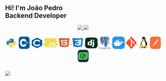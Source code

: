 ## Hi! I'm João Pedro<br>Backend Developer
<div align="center">
  <a href="https://github.com/jpedroegger">
  <img height="165em" src="https://github-readme-stats.vercel.app/api?username=jpedroegger&show_icons=true&theme=panda&include_all_commits=true&count_private=true"/>
  <img height="165em" src="https://github-readme-stats.vercel.app/api/top-langs/?username=jpedroegger&layout=compact&langs_count=7&theme=panda"/>
</div>
<div align="center" style="display: inline_block"><br>
  <img align="center" alt="Python" height="35" width="40" src="https://raw.githubusercontent.com/devicons/devicon/master/icons/python/python-original.svg">
  <img align="center" alt="Linux" height="40" width="35" src="https://github.com/tandpfun/skill-icons/raw/main/icons/CPP.svg">
  <img align="center" alt="C" height="35" width="40" src="https://raw.githubusercontent.com/devicons/devicon/master/icons/c/c-plain.svg">  
  <img align="center" alt="Js" height="30" width="40" src="https://raw.githubusercontent.com/devicons/devicon/master/icons/javascript/javascript-plain.svg">
  <img align="center" alt="HTML" height="30" width="40" src="https://raw.githubusercontent.com/devicons/devicon/master/icons/html5/html5-original.svg">
  <img align="center" alt="CSS" height="30" width="40" src="https://raw.githubusercontent.com/devicons/devicon/master/icons/css3/css3-original.svg">  
  <img align="center" alt="Django" height="35" width="40" src="https://github.com/tandpfun/skill-icons/raw/main/icons/Django.svg">
  <img align="center" alt="Postgres" height="45" width="40" src="https://raw.githubusercontent.com/devicons/devicon/master/icons/postgresql/postgresql-plain-wordmark.svg">
  <img align="center" alt="Docker" height="40" width="40" src="https://github.com/tandpfun/skill-icons/raw/main/icons/Docker.svg">
  <img align="center" alt="Git" height="40" width="35" src="https://raw.githubusercontent.com/devicons/devicon/master/icons/git/git-original.svg">
  <img align="center" alt="Linux" height="40" width="35" src="https://raw.githubusercontent.com/devicons/devicon/master/icons/linux/linux-original.svg">
  <img align="center" alt="Linux" height="40" width="35" src="https://github.com/tandpfun/skill-icons/raw/main/icons/Postman.svg">
  <img align="center" alt="Linux" height="40" width="35" src="https://github.com/tandpfun/skill-icons/raw/main/icons/QT-Dark.svg">
</div>

##

<div>
 <a href="https://www.linkedin.com/in/jpedroegger" target="_blank"><img src="https://img.shields.io/badge/-LinkedIn-%230077B5?style=for-the-badge&logo=linkedin&logoColor=white" target="_blank"></a> 
 
 <!-- ![Snake animation](https://github.com/jpedroegger/jpedroegger/blob/output/github-contribution-grid-snake.svg) -->
  
</div>
